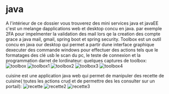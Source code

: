 # java
A l'intérieur de ce dossier vous trouverez des mini services java et javaEE
c'est un melange dapplications web et desktop concu en java.
par exemple 2FA pour impelmenter la validation des mail lors qe la creation des compte grace a java mail, gmail, spring boot et spring security.
Toolbox est un outil concu en java our desktop qui permet a partir dune interface graphique dexecuter des commande windows pour effectuer des actions tels que le formatages des clé usb
le scan du pc, le teste de connexion et la programmation darret de lordinateur: 
quelques captures de toolbox: 
![toolbox](https://github.com/Hallow3/java/assets/122538001/7665b7d1-31d1-46d4-a7bb-f7826860e05a)
![toolbox1](https://github.com/Hallow3/java/assets/122538001/edc8f7b4-af1d-40ce-a9d5-57d3839d2720)
![toolbox2](https://github.com/Hallow3/java/assets/122538001/a3f057c9-fff3-4884-84e3-8a78aba73303)
![toolbox3](https://github.com/Hallow3/java/assets/122538001/f7b99cfe-2ee5-4a4f-946c-d3148e2cf125)
![toolbox4](https://github.com/Hallow3/java/assets/122538001/aeb795d3-8ba7-43fc-9ac6-22509da02d7a)

cuisine est une application java web qui permet de manipuler des recette de cuisine( toutes les actions crud et de permettre des les consulter sur un portail):
![recette](https://github.com/Hallow3/java/assets/122538001/3164f3a2-d9d3-428f-95ac-856f6787f519)
![recette2](https://github.com/Hallow3/java/assets/122538001/9d3c858c-7880-4ea7-b1d0-59186aa9004d)
![recette3](https://github.com/Hallow3/java/assets/122538001/7acca57f-5157-4015-b378-63538ea39137)

